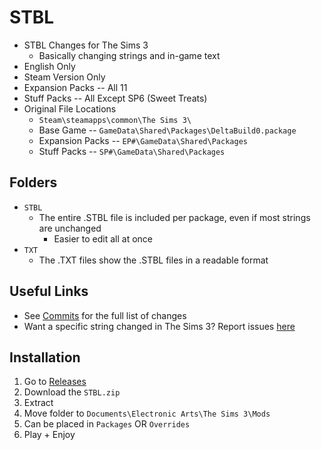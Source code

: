 # STBL

+ STBL Changes for The Sims 3
	+ Basically changing strings and in-game text
+ English Only
+ Steam Version Only
+ Expansion Packs -- All 11
+ Stuff Packs -- All Except SP6 (Sweet Treats)
+ Original File Locations
	+ `Steam\steamapps\common\The Sims 3\`
	+ Base Game -- `GameData\Shared\Packages\DeltaBuild0.package`
	+ Expansion Packs -- `EP#\GameData\Shared\Packages`
	+ Stuff Packs -- `SP#\GameData\Shared\Packages`

## Folders

+ `STBL`
  + The entire .STBL file is included per package, even if most strings are unchanged
	  + Easier to edit all at once
+ `TXT`
	+ The .TXT files show the .STBL files in a readable format

## Useful Links

+ See [Commits](https://github.com/aecyia/STBL/commits/main) for the full list of changes
+ Want a specific string changed in The Sims 3? Report issues [here](https://github.com/aecyia/STBL/issues)

## Installation

1. Go to [Releases](https://github.com/aecyia/STBL/releases)
2. Download the `STBL.zip`
3. Extract
4. Move folder to `Documents\Electronic Arts\The Sims 3\Mods`
5. Can be placed in `Packages` OR `Overrides`
6. Play + Enjoy
